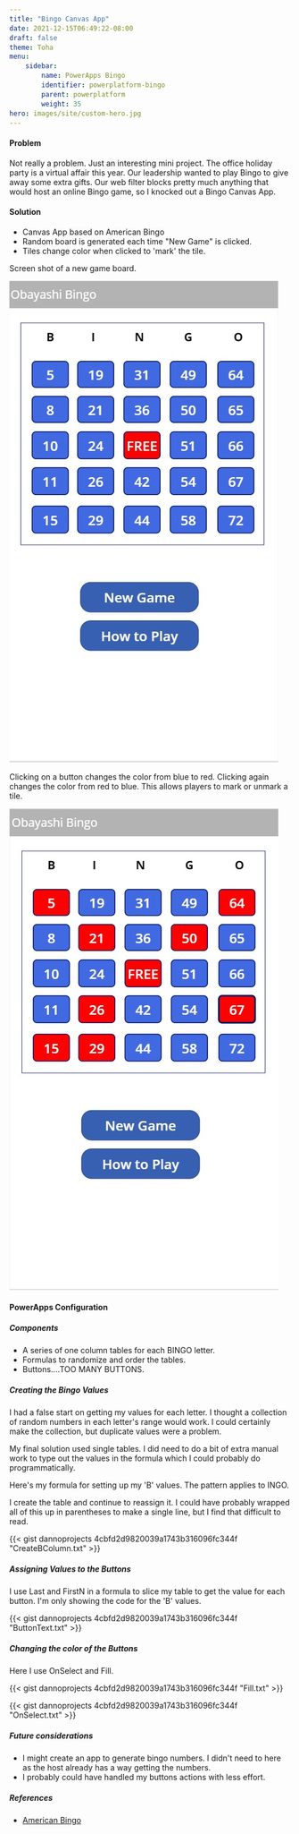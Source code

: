 ```yaml
---
title: "Bingo Canvas App"
date: 2021-12-15T06:49:22-08:00
draft: false
theme: Toha
menu:
    sidebar:
        name: PowerApps Bingo
        identifier: powerplatform-bingo
        parent: powerplatform
        weight: 35
hero: images/site/custom-hero.jpg
---
```



#### Problem
Not really a problem.  Just an interesting mini project.  The office holiday party is a virtual affair this year. Our leadership wanted to play Bingo to give away some extra gifts. Our web filter blocks pretty much anything that would host an online Bingo game, so I knocked out a Bingo Canvas App.
 
#### Solution
- Canvas App based on American Bingo
- Random board is generated each time "New Game" is clicked.
- Tiles change color when clicked to 'mark' the tile.

Screen shot of a new game board.

![The Gameboard](/posts/powerplatform/Bingo/Bingo_1.jpg)

Clicking on a button changes the color from blue to red.  Clicking again changes the color from red to blue.  This allows players to mark or unmark a tile. 

![The Gameboard](/posts/powerplatform/Bingo/Bingo_Selected.jpg)

#### PowerApps Configuration
##### Components
- A series of one column tables for each BINGO letter.
- Formulas to randomize and order the tables.
- Buttons....TOO MANY BUTTONS.

##### Creating the Bingo Values
I had a false start on getting my values for each letter. I thought a collection of random numbers in each letter's range would work.  I could certainly make the collection, but duplicate values were a problem. 

My final solution used single tables.  I did need to do a bit of extra manual work to type out the values in the formula which I could probably do programmatically. 

Here's my formula for setting up my 'B' values. The pattern applies to INGO.

I create the table and continue to reassign it. I could have probably wrapped all of this up in parentheses to make a single line, but I find that difficult to read.

{{< gist dannoprojects 4cbfd2d9820039a1743b316096fc344f "CreateBColumn.txt" >}}

##### Assigning Values to the Buttons
I use Last and FirstN in a formula to slice my table to get the value for each button.  I'm only showing the code for the 'B' values.

{{< gist dannoprojects 4cbfd2d9820039a1743b316096fc344f "ButtonText.txt" >}}

##### Changing the color of the Buttons
Here I use OnSelect and Fill.

{{< gist dannoprojects 4cbfd2d9820039a1743b316096fc344f "Fill.txt" >}}

{{< gist dannoprojects 4cbfd2d9820039a1743b316096fc344f "OnSelect.txt" >}}

##### Future considerations
- I might create an app to generate bingo numbers.  I didn't need to here as the host already has a way getting the numbers.  
- I probably could have handled my buttons actions with less effort.  

##### References
- [American Bingo](https://en.wikipedia.org/wiki/Bingo_(American_version))